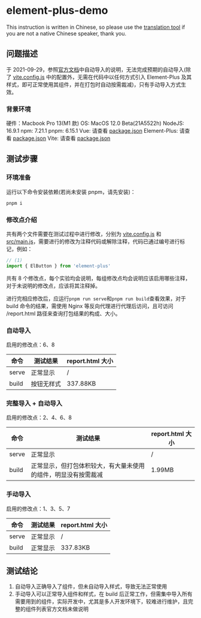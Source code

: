 # element-plus-demo
This instruction is written in Chinese, so please use the [translation tool](https://www.deepl.com) if you are not a native Chinese speaker, thank you.

## 问题描述
于 2021-09-29，参照[官方文档](https://element-plus.gitee.io/zh-CN/guide/quickstart.html#on-demand-import)中自动导入的说明，无法完成预期的自动导入(除了 [vite.config.js](vite.config.js) 中的配置外，无需在代码中以任何方式引入 Element-Plus 及其样式，即可正常使用其组件，并在打包时自动按需裁减)，只有手动导入方式生效。

### 背景环境
硬件：Macbook Pro 13(M1 款)
OS: MacOS 12.0 Beta(21A5522h)
NodeJS: 16.9.1
npm: 7.21.1
pnpm: 6.15.1
Vue: 请查看 [package.json](package.json)
Element-Plus: 请查看 [package.json](package.json)
Vite: 请查看 [package.json](package.json)

## 测试步骤
### 环境准备
运行以下命令安装依赖(若尚未安装 pnpm，请先安装)：

```sh
pnpm i
```

### 修改点介绍
共有两个文件需要在测试过程中进行修改，分别为 [vite.config.js](vite.config.js) 和 [src/main.js](src/main.js)，需要进行的修改为注释代码或解除注释，代码已通过编号进行标记，例如：

```js
// (1)
import { ElButton } from 'element-plus'
```

共有 8 个修改点，每个实验均会说明，每组修改点均会说明应该启用哪些注释，对于未说明的修改点，应该将其注释掉。

进行完相应修改后，应运行`pnpm run serve`和`pnpm run build`查看效果，对于 build 命令的结果，需使用 Nginx 等反向代理进行代理后访问，且可访问 /report.html 路径来查询打包结果的构成、大小。

### 自动导入
启用的修改点：6、8

| 命令 | 测试结果 | report.html 大小 |
| ---- | -------- | ---------------- |
| serve | 正常显示 | / |
| build | 按钮无样式 | 337.88KB |

### 完整导入 + 自动导入
启用的修改点：2、4、6、8

| 命令 | 测试结果 | report.html 大小 |
| ---- | -------- | ---------------- |
| serve | 正常显示 | / |
| build | 正常显示，但打包体积较大，有大量未使用的组件，明显没有按需裁减 | 1.99MB |

### 手动导入
启用的修改点：1、3、5、7

| 命令 | 测试结果 | report.html 大小 |
| ---- | -------- | ---------------- |
| serve | 正常显示 | / |
| build | 正常显示 | 337.83KB |

## 测试结论
1. 自动导入正确导入了组件，但未自动导入样式，导致无法正常使用
2. 手动导入可以正常导入组件和样式，在 build 后正常工作，但需集中导入所有需要用到的组件，实际开发中，尤其是多人开发环境下，较难进行维护，且完整的组件列表官方文档未做说明
